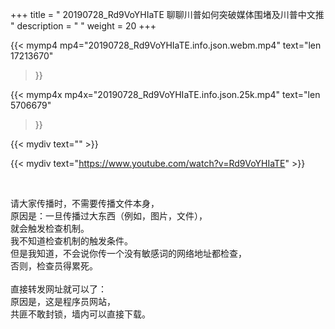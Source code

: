 +++
title = " 20190728_Rd9VoYHIaTE 聊聊川普如何突破媒体围堵及川普中文推 "
description = "  "
weight = 20
+++

{{< mymp4 mp4="20190728_Rd9VoYHIaTE.info.json.webm.mp4" 
text="len 17213670"
>}}

{{< mymp4x  mp4x="20190728_Rd9VoYHIaTE.info.json.25k.mp4"
text="len 5706679"
>}}


{{< mydiv text="" >}}
<br>

{{< mydiv text="https://www.youtube.com/watch?v=Rd9VoYHIaTE" >}}


<br>

请大家传播时，不需要传播文件本身，<br>
原因是：一旦传播过大东西（例如，图片，文件），<br>
就会触发检查机制。<br>
我不知道检查机制的触发条件。<br>
但是我知道，不会说你传一个没有敏感词的网络地址都检查，<br>
否则，检查员得累死。<br><br>
直接转发网址就可以了：<br>
原因是，这是程序员网站，<br>
共匪不敢封锁，墙内可以直接下载。


